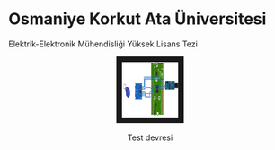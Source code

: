 
# Osmaniye Korkut Ata Üniversitesi 

Elektrik-Elektronik Mühendisliği Yüksek Lisans Tezi
<p align="center">
<img src="https://github.com/hckaya/yl_tez/blob/main/uygulama-2_bb%2Btag.png" width="100" height="100" border="10"/>
</p>

<p align="center" > Test devresi </p>


    
